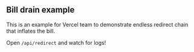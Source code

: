 ## Bill drain example

This is an example for Vercel team to demonstrate endless redirect chain that inflates the bill.

Open `/api/redirect` and watch for logs!